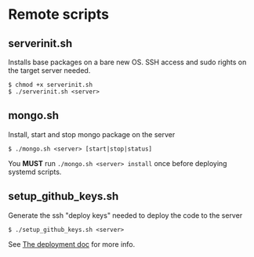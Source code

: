 # Remote scripts

## serverinit.sh
Installs base packages on a bare new OS.
SSH access and sudo rights on the target server needed.

```
$ chmod +x serverinit.sh
$ ./serverinit.sh <server>
```

## mongo.sh
Install, start and stop mongo package on the server

```
$ ./mongo.sh <server> [start|stop|status]
```

You **MUST** run `./mongo.sh <server> install` once before deploying systemd scripts.

## setup_github_keys.sh
Generate the ssh "deploy keys" needed to deploy the code to the server
```
$ ./setup_github_keys.sh <server>
```

See [The deployment doc](../../deployment.md) for more info.
